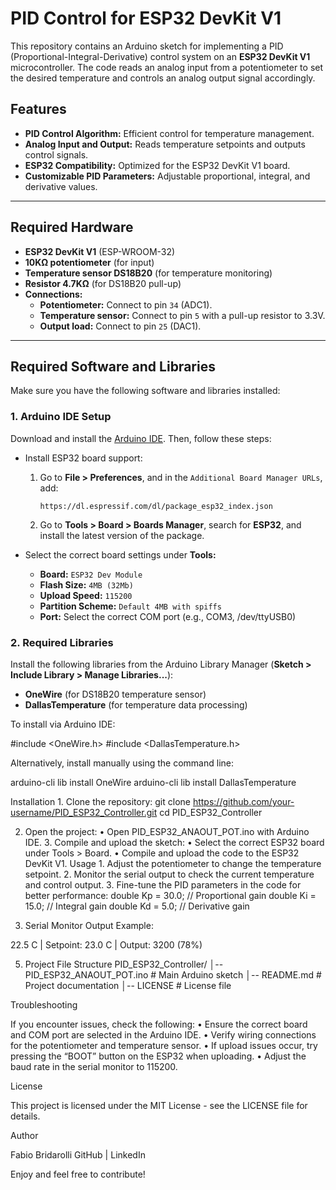 # PID Control for ESP32 DevKit V1

This repository contains an Arduino sketch for implementing a PID (Proportional-Integral-Derivative) control system on an **ESP32 DevKit V1** microcontroller. The code reads an analog input from a potentiometer to set the desired temperature and controls an analog output signal accordingly.

## Features

- **PID Control Algorithm:** Efficient control for temperature management.
- **Analog Input and Output:** Reads temperature setpoints and outputs control signals.
- **ESP32 Compatibility:** Optimized for the ESP32 DevKit V1 board.
- **Customizable PID Parameters:** Adjustable proportional, integral, and derivative values.

---

## Required Hardware

- **ESP32 DevKit V1** (ESP-WROOM-32)
- **10KΩ potentiometer** (for input)
- **Temperature sensor DS18B20** (for temperature monitoring)
- **Resistor 4.7KΩ** (for DS18B20 pull-up)
- **Connections:**
  - **Potentiometer:** Connect to pin `34` (ADC1).
  - **Temperature sensor:** Connect to pin `5` with a pull-up resistor to 3.3V.
  - **Output load:** Connect to pin `25` (DAC1).

---

## Required Software and Libraries

Make sure you have the following software and libraries installed:

### 1. **Arduino IDE Setup**
Download and install the [Arduino IDE](https://www.arduino.cc/en/software). Then, follow these steps:

- Install ESP32 board support:
  1. Go to **File > Preferences**, and in the `Additional Board Manager URLs`, add:

      ```
      https://dl.espressif.com/dl/package_esp32_index.json
      ```

  2. Go to **Tools > Board > Boards Manager**, search for **ESP32**, and install the latest version of the package.

- Select the correct board settings under **Tools:**
  - **Board:** `ESP32 Dev Module`
  - **Flash Size:** `4MB (32Mb)`
  - **Upload Speed:** `115200`
  - **Partition Scheme:** `Default 4MB with spiffs`
  - **Port:** Select the correct COM port (e.g., COM3, /dev/ttyUSB0)

### 2. **Required Libraries**

Install the following libraries from the Arduino Library Manager (**Sketch > Include Library > Manage Libraries...**):

- **OneWire** (for DS18B20 temperature sensor)
- **DallasTemperature** (for temperature data processing)

To install via Arduino IDE:


#include <OneWire.h>
#include <DallasTemperature.h>

Alternatively, install manually using the command line:

arduino-cli lib install OneWire
arduino-cli lib install DallasTemperature

Installation
	1.	Clone the repository:
git clone https://github.com/your-username/PID_ESP32_Controller.git
cd PID_ESP32_Controller

  2.	Open the project:
	•	Open PID_ESP32_ANAOUT_POT.ino with Arduino IDE.
	3.	Compile and upload the sketch:
	•	Select the correct ESP32 board under Tools > Board.
	•	Compile and upload the code to the ESP32 DevKit V1.
Usage
	1.	Adjust the potentiometer to change the temperature setpoint.
	2.	Monitor the serial output to check the current temperature and control output.
	3.	Fine-tune the PID parameters in the code for better performance:
double Kp = 30.0;  // Proportional gain
double Ki = 15.0;  // Integral gain
double Kd = 5.0;   // Derivative gain

  4.	Serial Monitor Output Example:

22.5 C | Setpoint: 23.0 C | Output: 3200 (78%)

  5. Project File Structure
PID_ESP32_Controller/
│-- PID_ESP32_ANAOUT_POT.ino  # Main Arduino sketch
│-- README.md                 # Project documentation
│-- LICENSE                   # License file 

Troubleshooting

If you encounter issues, check the following:
	•	Ensure the correct board and COM port are selected in the Arduino IDE.
	•	Verify wiring connections for the potentiometer and temperature sensor.
	•	If upload issues occur, try pressing the “BOOT” button on the ESP32 when uploading.
	•	Adjust the baud rate in the serial monitor to 115200.

 License

This project is licensed under the MIT License - see the LICENSE file for details.

Author

Fabio Bridarolli
GitHub | LinkedIn

Enjoy and feel free to contribute!
 
